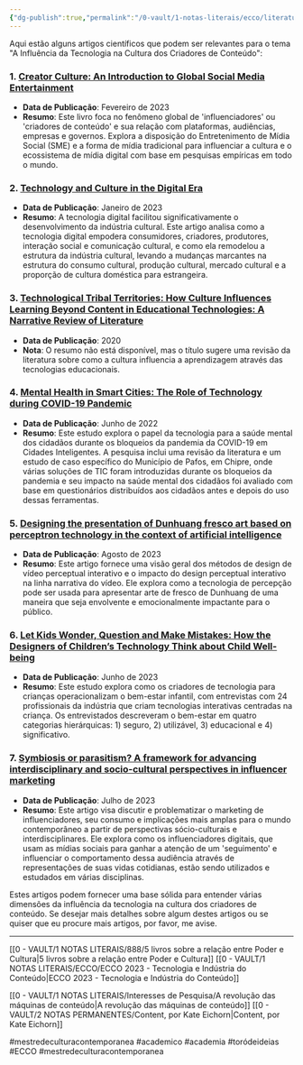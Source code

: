 ```yaml
---
{"dg-publish":true,"permalink":"/0-vault/1-notas-literais/ecco/literatura-de-revisao-tecnologia-e-industria-do-conteudo/","tags":["mestredeculturacontemporanea","academico","academia","toródeideias","ECCO"],"dgHomeLink":true,"dgShowLocalGraph":true,"dgShowFileTree":true,"dgEnableSearch":true}
---
```


Aqui estão alguns artigos científicos que podem ser relevantes para o tema "A Influência da Tecnologia na Cultura dos Criadores de Conteúdo":

### 1. [Creator Culture: An Introduction to Global Social Media Entertainment](https://doi.org/10.1080/14649365.2023.2173394)
- **Data de Publicação**: Fevereiro de 2023
- **Resumo**: Este livro foca no fenômeno global de 'influenciadores' ou 'criadores de conteúdo' e sua relação com plataformas, audiências, empresas e governos. Explora a disposição do Entretenimento de Mídia Social (SME) e a forma de mídia tradicional para influenciar a cultura e o ecossistema de mídia digital com base em pesquisas empíricas em todo o mundo.

### 2. [Technology and Culture in the Digital Era](https://doi.org/10.1080/02529203.2023.2192080)
- **Data de Publicação**: Janeiro de 2023
- **Resumo**: A tecnologia digital facilitou significativamente o desenvolvimento da indústria cultural. Este artigo analisa como a tecnologia digital empodera consumidores, criadores, produtores, interação social e comunicação cultural, e como ela remodelou a estrutura da indústria cultural, levando a mudanças marcantes na estrutura do consumo cultural, produção cultural, mercado cultural e a proporção de cultura doméstica para estrangeira.

### 3. [Technological Tribal Territories: How Culture Influences Learning Beyond Content in Educational Technologies: A Narrative Review of Literature](https://doi.org/10.1007/978-3-030-37254-5_10)
- **Data de Publicação**: 2020
- **Nota**: O resumo não está disponível, mas o título sugere uma revisão da literatura sobre como a cultura influencia a aprendizagem através das tecnologias educacionais.

### 4. [Mental Health in Smart Cities: The Role of Technology during COVID-19 Pandemic](https://doi.org/10.33120/sssppj.vi49(52).259)
- **Data de Publicação**: Junho de 2022
- **Resumo**: Este estudo explora o papel da tecnologia para a saúde mental dos cidadãos durante os bloqueios da pandemia da COVID-19 em Cidades Inteligentes. A pesquisa inclui uma revisão da literatura e um estudo de caso específico do Município de Pafos, em Chipre, onde várias soluções de TIC foram introduzidas durante os bloqueios da pandemia e seu impacto na saúde mental dos cidadãos foi avaliado com base em questionários distribuídos aos cidadãos antes e depois do uso dessas ferramentas.

### 5. [Designing the presentation of Dunhuang fresco art based on perceptron technology in the context of artificial intelligence](https://doi.org/10.2478/amns.2023.2.00135)
- **Data de Publicação**: Agosto de 2023
- **Resumo**: Este artigo fornece uma visão geral dos métodos de design de vídeo perceptual interativo e o impacto do design perceptual interativo na linha narrativa do vídeo. Ele explora como a tecnologia de percepção pode ser usada para apresentar arte de fresco de Dunhuang de uma maneira que seja envolvente e emocionalmente impactante para o público.

### 6. [Let Kids Wonder, Question and Make Mistakes: How the Designers of Children’s Technology Think about Child Well-being](https://dblp.org/rec/conf/acmidc/LandesmanRH23)
- **Data de Publicação**: Junho de 2023
- **Resumo**: Este estudo explora como os criadores de tecnologia para crianças operacionalizam o bem-estar infantil, com entrevistas com 24 profissionais da indústria que criam tecnologias interativas centradas na criança. Os entrevistados descreveram o bem-estar em quatro categorias hierárquicas: 1) seguro, 2) utilizável, 3) educacional e 4) significativo.

### 7. [Symbiosis or parasitism? A framework for advancing interdisciplinary and socio-cultural perspectives in influencer marketing](https://doi.org/10.1080/0267257X.2023.2255053)
- **Data de Publicação**: Julho de 2023
- **Resumo**: Este artigo visa discutir e problematizar o marketing de influenciadores, seu consumo e implicações mais amplas para o mundo contemporâneo a partir de perspectivas sócio-culturais e interdisciplinares. Ele explora como os influenciadores digitais, que usam as mídias sociais para ganhar a atenção de um 'seguimento' e influenciar o comportamento dessa audiência através de representações de suas vidas cotidianas, estão sendo utilizados e estudados em várias disciplinas.

Estes artigos podem fornecer uma base sólida para entender várias dimensões da influência da tecnologia na cultura dos criadores de conteúdo. Se desejar mais detalhes sobre algum destes artigos ou se quiser que eu procure mais artigos, por favor, me avise.


---

[[0 - VAULT/1 NOTAS LITERAIS/888/5 livros sobre a relação entre Poder e Cultura\|5 livros sobre a relação entre Poder e Cultura]]
[[0 - VAULT/1 NOTAS LITERAIS/ECCO/ECCO 2023 - Tecnologia e Indústria do Conteúdo\|ECCO 2023 - Tecnologia e Indústria do Conteúdo]]


[[0 - VAULT/1 NOTAS LITERAIS/Interesses de Pesquisa/A revolução das máquinas de conteúdo\|A revolução das máquinas de conteúdo]]
[[0 - VAULT/2 NOTAS PERMANENTES/Content, por Kate Eichorn\|Content, por Kate Eichorn]]


#mestredeculturacontemporanea #academico #academia #toródeideias #ECCO #mestredeculturacontemporanea 